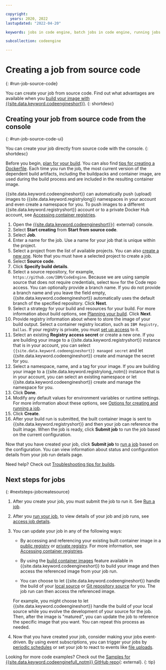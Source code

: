 ```yaml
---

copyright:
  years: 2020, 2022
lastupdated: "2022-04-20"

keywords: jobs in code engine, batch jobs in code engine, running jobs with code engine, creating jobs with code engine, images for jobs in code engine, jobs, job run, environment variables

subcollection: codeengine

---
```


# Creating a job from source code
{: #run-job-source-code}

You can create your job from source code. Find out what advantages are available when you [build your image with {{site.data.keyword.codeengineshort}}](/docs/codeengine?topic=codeengine-faqs#dockerbld-cebuild).
{: shortdesc}



## Creating your job from source code from the console
{: #run-job-source-code-ui}

You can create your job directly from source code with the console. 
{: shortdesc}

Before you begin, [plan for your build](/docs/codeengine?topic=codeengine-plan-build). You can also find [tips for creating a Dockerfile](/docs/codeengine?topic=codeengine-dockerfile). Each time you run the job, the most current version of the dependent build artifacts, including the buildpacks and container image, are used during the build process and are included in the resulting container image.

{{site.data.keyword.codeengineshort}} can automatically push (upload) images to {{site.data.keyword.registrylong}} namespaces in your account and even create a namespace for you. To push images to a different {{site.data.keyword.registryshort}} account or to a private Docker Hub account, see [Accessing container registries](/docs/codeengine?topic=codeengine-add-registry).

1. Open the [{{site.data.keyword.codeengineshort}}](https://cloud.ibm.com/codeengine/overview){: external} console.
2. Select **Start creating** from **Start from source code**.
3. Select **Job**.
4. Enter a name for the job. Use a name for your job that is unique within the project. 
5. Select a project from the list of available projects. You can also [create a new one](/docs/codeengine?topic=codeengine-manage-project#create-a-project). Note that you must have a selected project to create a job.
6. Select **Source code**.
7. Click **Specify build details**.
8. Select a source repository, for example, `https://github.com/IBM/CodeEngine`. Because we are using sample source that does not require credentials, select `None` for the Code repo access. You can optionally provide a branch name. If you do not provide a branch name and you leave the field empty, {{site.data.keyword.codeengineshort}} automatically uses the default branch of the specified repository. Click **Next**. 
9. Select a strategy for your build and resources for your build. For more information about build options, see [Planning your build](/docs/codeengine?topic=codeengine-plan-build). Click **Next**.
10. Provide registry information about where to store the image of your build output. Select a container registry location, such as `IBM Registry, Dallas`. If your registry is private, you must [set up access](/docs/codeengine?topic=codeengine-add-registry) to it.
11. Select an existing **Registry access secret** or create a new one. If you are building your image to a {{site.data.keyword.registryshort}} instance that is in your account, you can select `{{site.data.keyword.codeengineshort}} managed secret` and let {{site.data.keyword.codeengineshort}} create and manage the secret for you.
12. Select a namespace, name, and a tag for your image. If you are building your image to a {{site.data.keyword.registrylong_notm}} instance that is in your account, you can select an existing namespace or let {{site.data.keyword.codeengineshort}} create and manage the namespace for you.
13. Click **Done**.
14. Modify any default values for environment variables or runtime settings. For more information about these options, see [Options for creating and running a job](/docs/codeengine?topic=codeengine-job-plan#job-options).
15. Click **Create**.
16. After your build run is submitted, the built container image is sent to {{site.data.keyword.registryshort}} and then your job can reference the built image. When the job is ready, click **Submit job** to run the job based on the current configuration.  

Now that you have created your job, click **Submit job** to [run a job](/docs/codeengine?topic=codeengine-run-job) based on the configuration. You can view information about status and configuration details from your job run details page. 

Need help? Check out [Troubleshooting tips for builds](/docs/codeengine?topic=codeengine-troubleshoot-build).




## Next steps for jobs
{: #nextsteps-jobcreatesource}

1. After you create your job, you must submit the job to run it. See [Run a job](/docs/codeengine?topic=codeengine-run-job).

2. After you [run your job](/docs/codeengine?topic=codeengine-run-job), to view details of your job and job runs, see [access job details](/docs/codeengine?topic=codeengine-access-job-details).

3. You can update your job in any of the following ways:

    * By accessing and referencing your existing built container image in a [public registry](/docs/codeengine?topic=codeengine-create-job) or [private registry](/docs/codeengine?topic=codeengine-create-job-private). For more information, see [Accessing container registries](/docs/codeengine?topic=codeengine-add-registry).

    * By using the [build container images](/docs/codeengine?topic=codeengine-build-image) feature available in {{site.data.keyword.codeengineshort}} to build your image and then access the referenced image from your job run.

    * You can choose to let {{site.data.keyword.codeengineshort}} handle the build of your [local source](/docs/codeengine?topic=codeengine-run-job-local-source-code)  or [Git repository source](/docs/codeengine?topic=codeengine-run-job-source-code) for you. The job run can then access the referenced image.

    For example, you might choose to let {{site.data.keyword.codeengineshort}} handle the build of your local source while you evolve the development of your source for the job. Then, after the image is "matured", you can update the job to reference the specific image that you want. You can repeat this process as needed.

4. Now that you have created your job, consider making your jobs event-driven. By using event subscriptions, you can trigger your jobs by [periodic schedules](/docs/codeengine?topic=codeengine-subscribe-cron#eventing-cron-job) or set your job to react to events like [file uploads](/docs/codeengine?topic=codeengine-eventing-cosevent-producer#obstorage_ev_job).


Looking for more code examples? Check out the [Samples for {{site.data.keyword.codeenginefull_notm}} GitHub repo](https://github.com/IBM/CodeEngine){: external}.
{: tip}

